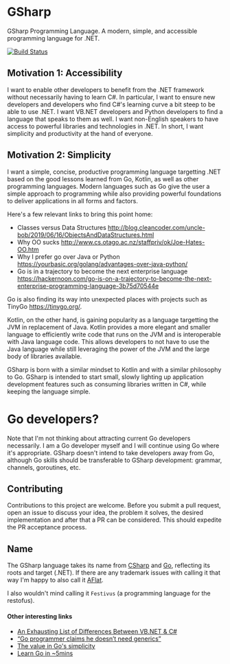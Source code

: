# GSharp
GSharp Programming Language.
A modern, simple, and accessible programming language for .NET.

[![Build Status](https://dev.azure.com/gsharplang/gsharp/_apis/build/status/GSharp-CI?branchName=master)](https://dev.azure.com/gsharplang/gsharp/_build/latest?definitionId=3&branchName=main)

## Motivation 1: Accessibility
I want to enable other developers to benefit from the .NET framework without necessarily having to learn C#. In particular, I want to ensure new developers and developers who find C#'s learning curve a bit steep to be able to use .NET. I want VB.NET developers and Python developers to find a language that speaks to them as well. I want non-English speakers to have access to powerful libraries and technologies in .NET. In short, I want simplicity and productivity at the hand of everyone.

## Motivation 2: Simplicity
I want a simple, concise, productive programming language targetting .NET based on the good lessons learned from Go, Kotlin, as well as other programming languages. Modern languages such as Go give the user a simple approach to programming while also providing powerful foundations to deliver applications in all forms and factors.

Here's a few relevant links to bring this point home:
  - Classes versus Data Structures http://blog.cleancoder.com/uncle-bob/2019/06/16/ObjectsAndDataStructures.html
  - Why OO sucks http://www.cs.otago.ac.nz/staffpriv/ok/Joe-Hates-OO.htm
  - Why I prefer go over Java or Python https://yourbasic.org/golang/advantages-over-java-python/
  - Go is in a trajectory to become the next enterprise language https://hackernoon.com/go-is-on-a-trajectory-to-become-the-next-enterprise-programming-language-3b75d70544e

Go is also finding its way into unexpected places with projects such as TinyGo https://tinygo.org/.

Kotlin, on the other hand, is gaining popularity as a language targetting the JVM in replacement of Java. Kotlin provides a more elegant and smaller language to efficiently write code that runs on the JVM and is interoperable with Java language code. This allows developers to not have to use the Java language while still leveraging the power of the JVM and the large body of libraries available.

GSharp is born with a similar mindset to Kotlin and with a similar philosophy to Go. GSharp is intended to start small, slowly lighting up application development features such as consuming libraries written in C#, while keeping the language simple.

# Go developers?
Note that I'm not thinking about attracting current Go developers necessarily. I am a Go developer myself and I will continue using Go where it's appropriate. GSharp doesn't intend to take developers away from Go, although Go skills should be transferable to GSharp development: grammar, channels, goroutines, etc.

## Contributing
Contributions to this project are welcome. Before you submit a pull request, open an issue to discuss your idea, the problem it solves, the desired implementation and after that a PR can be considered. This should expedite the PR acceptance process.

## Name
The GSharp language takes its name from [CSharp](https://github.com/dotnet/csharplang) and [Go](https://go.googlesource.com/go), reflecting its roots and target (.NET). If there are any trademark issues with calling it that way I'm happy to also call it [AFlat](https://www.uberchord.com/blog/g-sharp-or-a-flat-on-guitar-chord-shapes-major-scale-songs-in-the-key-of-g-sharp-a-flat/).

I also wouldn't mind calling it `Festivus` (a programming language for the restofus).

#### Other interesting links
  - [An Exhausting List of Differences Between VB.NET & C#](https://anthonydgreen.net/2019/02/12/exhausting-list-of-differences-between-vb-net-c/)
  - [“Go programmer claims he doesn’t need generics”](https://classicprogrammerpaintings.com/post/144854447139/go-programmer-claims-he-doesnt-need-generics)
  - [The value in Go's simplicity](https://benjamincongdon.me/blog/2019/11/11/The-Value-in-Gos-Simplicity/)
  - [Learn Go in ~5mins](https://gist.github.com/prologic/5f6afe9c1b98016ca278f4d507e65510)
